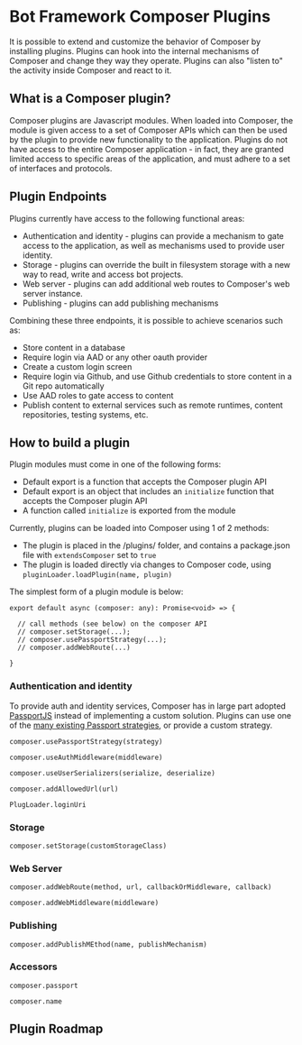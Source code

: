 # Bot Framework Composer Plugins

It is possible to extend and customize the behavior of Composer by installing plugins.
Plugins can hook into the internal mechanisms of Composer and change they way they operate.
Plugins can also "listen to" the activity inside Composer and react to it.

## What is a Composer plugin?

Composer plugins are Javascript modules. When loaded into Composer, the module is given access
to a set of Composer APIs which can then be used by the plugin to provide new functionality to the application.
Plugins do not have access to the entire Composer application - in fact, they are granted limited access
to specific areas of the application, and must adhere to a set of interfaces and protocols.

## Plugin Endpoints

Plugins currently have access to the following functional areas:

* Authentication and identity - plugins can provide a mechanism to gate access to the application, as well as mechanisms used to provide user identity. 
* Storage - plugins can override the built in filesystem storage with a new way to read, write and access bot projects.
* Web server - plugins can add additional web routes to Composer's web server instance.
* Publishing - plugins can add publishing mechanisms

Combining these three endpoints, it is possible to achieve scenarios such as:

* Store content in a database
* Require login via AAD or any other oauth provider
* Create a custom login screen
* Require login via Github, and use Github credentials to store content in a Git repo automatically
* Use AAD roles to gate access to content
* Publish content to external services such as remote runtimes, content repositories, testing systems, etc.

## How to build a plugin

Plugin modules must come in one of the following forms:
* Default export is a function that accepts the Composer plugin API
* Default export is an object that includes an `initialize` function that accepts the Composer plugin API
* A function called `initialize` is exported from the module

Currently, plugins can be loaded into Composer using 1 of 2 methods:
* The plugin is placed in the /plugins/ folder, and contains a package.json file with `extendsComposer` set to `true`
* The plugin is loaded directly via changes to Composer code, using `pluginLoader.loadPlugin(name, plugin)`

The simplest form of a plugin module is below:

```
export default async (composer: any): Promise<void> => {

  // call methods (see below) on the composer API
  // composer.setStorage(...);
  // composer.usePassportStrategy(...);
  // composer.addWebRoute(...)

}
```

### Authentication and identity

To provide auth and identity services, Composer has in large part adopted [PassportJS](https://passportjs.org) instead of implementing a custom solution.
Plugins can use one of the [many existing Passport strategies](http://www.passportjs.org/packages/), or provide a custom strategy.

`composer.usePassportStrategy(strategy)`


`composer.useAuthMiddleware(middleware)`

`composer.useUserSerializers(serialize, deserialize)`

`composer.addAllowedUrl(url)`

`PlugLoader.loginUri`

### Storage

`composer.setStorage(customStorageClass)`

### Web Server

`composer.addWebRoute(method, url, callbackOrMiddleware, callback)`

`composer.addWebMiddleware(middleware)`


### Publishing

`composer.addPublishMEthod(name, publishMechanism)`

### Accessors

`composer.passport`

`composer.name`

## Plugin Roadmap

